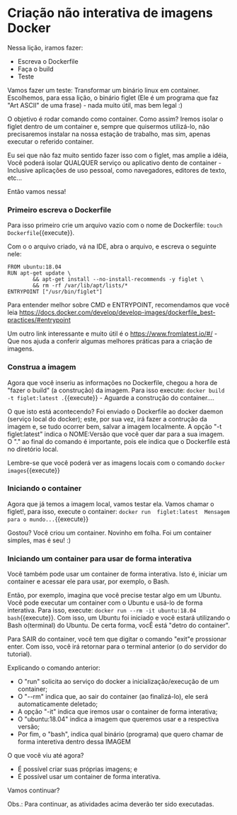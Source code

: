 
# Criação não interativa de imagens Docker


Nessa lição, iramos fazer:
  * Escreva o Dockerfile
  * Faça o build
  * Teste

Vamos fazer um teste: Transformar um binário linux em container. Escolhemos, para essa lição, o binário figlet (Ele é um programa que faz "Art ASCII" de uma frase) - nada muito útil, mas bem legal :)



O objetivo é rodar comando como container. Como assim? Iremos isolar o figlet dentro de um container e, sempre que quisermos utilizá-lo, não precisaremos instalar na nossa estação de trabalho, mas sim, apenas executar o referido container.


Eu sei que não faz muito sentido fazer isso com o figlet, mas amplie a idéia, Você poderá isolar QUALQUER serviço ou aplicativo dento de container - Inclusive aplicações de uso pessoal, como navegadores, editores de texto, etc...


Então vamos nessa!




### Primeiro escreva o Dockerfile
Para isso primeiro crie um arquivo vazio com o nome de Dockerfile: `touch Dockerfile`{{execute}}.


Com o o arquivo criado, vá na IDE, abra o arquivo, e escreva o seguinte nele:
  ```shell
FROM ubuntu:18.04
RUN apt-get update \
          && apt-get install --no-install-recommends -y figlet \
          && rm -rf /var/lib/apt/lists/*
ENTRYPOINT ["/usr/bin/figlet"]
  ```

Para entender melhor sobre CMD e ENTRYPOINT, recomendamos que você leia https://docs.docker.com/develop/develop-images/dockerfile_best-practices/#entrypoint


Um outro link interessante e muito útil é o https://www.fromlatest.io/#/ - Que nos ajuda a conferir algumas melhores práticas para a criação de imagens.


### Construa a imagem
Agora que você inseriu as informações no Dockerfile, chegou a hora de "fazer o build" (a construção) da imagem. Para isso execute: `docker build -t figlet:latest .`{{execute}} - Aguarde a construção do container....


O que isto está acontecendo? Foi enviado o Dockerfile ao docker daemon (serviço local do docker); este, por sua vez, irá fazer a contrução da imagem e, se tudo ocorrer bem, salvar a imagem localmente. A opção "-t figlet:latest" indica o NOME:Versão que você quer dar para a sua imagem. O "." ao final do comando é importante, pois ele indica que o Dockerfile está no diretório local.



Lembre-se que você poderá ver as imagens locais com o comando `docker images`{{execute}}



### Iniciando o container
Agora que já temos a imagem local, vamos testar ela. Vamos chamar o figlet!, para isso, execute o container: `docker run  figlet:latest  Mensagem para o mundo...`{{execute}}






Gostou? Você criou  um container. Novinho em folha. Foi um container simples, mas é seu! :)


### Iniciando um container para usar de forma interativa

Você também pode usar um container de forma interativa. Isto é, iniciar um container e acessar ele para usar, por exemplo, o Bash.


Então, por exemplo, imagina que você precise testar algo em um Ubuntu. Você pode executar um container com o Ubuntu e usá-lo de forma interativa. Para isso, execute: `docker run --rm -it ubuntu:18.04 bash`{{execute}}. Com isso, um Ubuntu foi iniciado e você estará utilizando o Bash o(terminal) do Ubuntu. De certa forma, vocÊ está "detro do container".


Para SAIR do container, você tem que digitar o comando "exit"e prossionar enter. Com isso, você irá retornar para o terminal anterior (o do servidor do tutorial).


Explicando o comando anterior:
  * O "run" solicita ao serviço do docker a inicialização/execução de um container;
  * O "--rm" indica que, ao sair do container (ao finalizá-lo), ele será automaticamente deletado;
  * A opção "-it" indica que iremos usar o container de forma interativa;
  * O "ubuntu:18.04" indica a imagem que queremos usar e a respectiva versão;
  * Por fim, o "bash", indica qual binário (programa) que quero chamar de forma interetiva dentro dessa IMAGEM





O que você viu até agora?
  * É possível criar suas próprias imagens; e
  * É possível usar um container de forma interativa.


Vamos continuar?

Obs.: Para continuar, as atividades acima deverão ter sido executadas.

